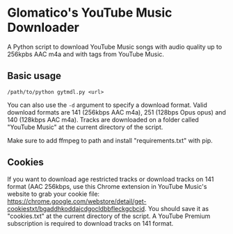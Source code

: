 # Glomatico's YouTube Music Downloader
A Python script to download YouTube Music songs with audio quality up to 256kpbs AAC m4a and with tags from YouTube Music.

## Basic usage
```
/path/to/python gytmdl.py <url>
```
You can also use the `-d` argument to specify a download format. Valid download formats are 141 (256kbps AAC m4a), 251 (128bps Opus opus) and 140 (128kbps AAC m4a). Tracks are downloaded on a folder called "YouTube Music" at the current directory of the script. 

Make sure to add ffmpeg to path and install "requirements.txt" with pip.

## Cookies
If you want to download age restricted tracks or download tracks on 141 format (AAC 256kbps, use this Chrome extension in YouTube Music's website to grab your cookie file: https://chrome.google.com/webstore/detail/get-cookiestxt/bgaddhkoddajcdgocldbbfleckgcbcid. You should save it as "cookies.txt" at the current directory of the script. A YouTube Premium subscription is required to download tracks on 141 format.
